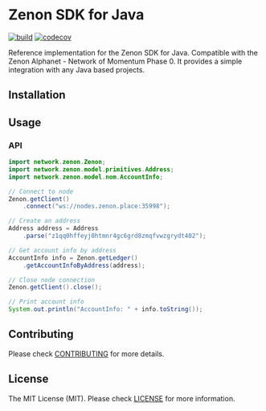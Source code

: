 # Zenon SDK for Java

[![build](https://img.shields.io/github/workflow/status/KingGorrin/znn_sdk_java/build)](https://github.com/KingGorrin/znn_sdk_java/actions/workflows/build.yml) [![codecov](https://img.shields.io/codecov/c/github/KingGorrin/znn_sdk_java?token=8WB4pa15fM)](https://codecov.io/gh/KingGorrin/znn_sdk_java)

Reference implementation for the Zenon SDK for Java. Compatible with the Zenon Alphanet - Network of Momentum Phase 0. 
It provides a simple integration with any Java based projects.

## Installation

## Usage

### API

```java
import network.zenon.Zenon;
import network.zenon.model.primitives.Address;
import network.zenon.model.nom.AccountInfo;

// Connect to node
Zenon.getClient()
	.connect("ws://nodes.zenon.place:35998");

// Create an address
Address address = Address
	.parse("z1qq0hffeyj0htmnr4gc6grd8zmqfvwzgrydt402");

// Get account info by address
AccountInfo info = Zenon.getLedger()
	.getAccountInfoByAddress(address);

// Close node connection
Zenon.getClient().close();

// Print account info
System.out.println("AccountInfo: " + info.toString());
```

## Contributing

Please check [CONTRIBUTING](./CONTRIBUTING.md) for more details.

## License

The MIT License (MIT). Please check [LICENSE](./LICENSE) for more information.
